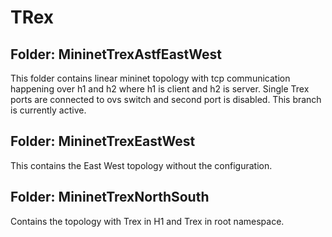 # TRex
## Folder: MininetTrexAstfEastWest  
This folder contains linear mininet topology with tcp communication happening over h1 and h2 where h1 is client and h2 is server. Single Trex ports are connected to ovs switch and second port is disabled. This branch is currently active. 

## Folder: MininetTrexEastWest  
This contains the East West topology without the configuration. 

## Folder: MininetTrexNorthSouth
Contains the topology with Trex in H1 and Trex in root namespace.
